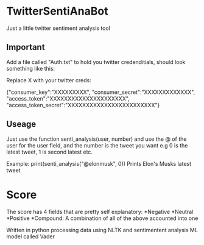 # TwitterSentiAnaBot

Just a little twitter sentiment analysis tool

## Important
Add a file called "Auth.txt" to hold you twitter credenditials, should look something like this:

Replace X with your twitter creds:

{"consumer_key":"XXXXXXXXX",
"consumer_secret":"XXXXXXXXXXXXX",
"access_token":"XXXXXXXXXXXXXXXXXXXXX",
"access_token_secret":"XXXXXXXXXXXXXXXXXXXXXXXX"}

## Useage
Just use the function senti_analysis(user, number) and use the @ of the user for the user field, and the number is the tweet you want e.g 0 is the latest tweet, 1 is second latest etc.

Example: print(senti_analysis("@elonmusk", 0))
Prints Elon's Musks latest tweet

# Score
The score has 4 fields that are pretty self explanatory:
*Negative
*Neutral
*Positive
*Compound: A combination of all of the above accounted into one

Written in python processing data using NLTK and sentimentent analysis ML model called Vader


